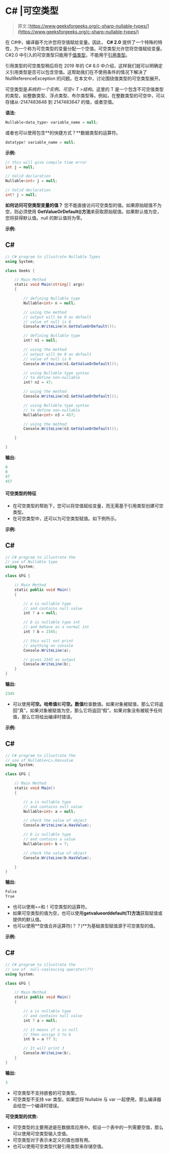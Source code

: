 # C# |可空类型

> 原文:[https://www.geeksforgeeks.org/c-sharp-nullable-types/](https://www.geeksforgeeks.org/c-sharp-nullable-types/)

在 C#中，编译器不允许您将空值赋给变量。因此， **C# 2.0** 提供了一个特殊的特性，为一个称为可空类型的变量分配一个空值。可空类型允许您将空值赋给变量。C#2.0 中引入的可空类型只能用于[值类型](https://www.geeksforgeeks.org/c-data-types-2/)，不能用于[引用类型](https://www.geeksforgeeks.org/c-data-types-2/)。

引用类型的可空类型稍后将在 2019 年的 C# 8.0 中介绍，这样我们就可以明确定义引用类型是否可以包含空值。这帮助我们在不使用条件的情况下解决了 NullReferenceException 的问题。在本文中，讨论围绕值类型的可空类型展开。

可空类型是*系统的一个实例。可空< T >结构*。这里的 T 是一个包含不可空值类型的类型，如整数类型、浮点类型、布尔类型等。例如，在整数类型的可空中，可以存储从-2147483648 到 2147483647 的值，或者空值。

**语法:**

```cs
Nullable<data_type> variable_name = null;

```

或者也可以使用包含**的快捷方式？**数据类型的运算符。

```cs
datatype? variable_name = null;

```

**示例:**

```cs
// this will give compile time error
int j = null;           

// Valid declaration
Nullable<int> j = null;   

// Valid declaration
int? j = null;           

```

**如何访问可空类型变量的值？**
您不能直接访问可空类型的值。如果原始赋值不为空，则必须使用 **GetValueOrDefault()方法**来获取原始赋值。如果默认值为空，您将获得默认值。null 的默认值将为零。

**示例:**

## C#

```cs
// C# program to illustrate Nullable Types
using System;

class Geeks {

    // Main Method
    static void Main(string[] args)
    {

        // defining Nullable type
        Nullable<int> n = null;

        // using the method
        // output will be 0 as default
        // value of null is 0
        Console.WriteLine(n.GetValueOrDefault());

        // defining Nullable type
        int? n1 = null;

        // using the method
        // output will be 0 as default
        // value of null is 0
        Console.WriteLine(n1.GetValueOrDefault());

        // using Nullable type syntax
        // to define non-nullable
        int? n2 = 47;

        // using the method
        Console.WriteLine(n2.GetValueOrDefault());

        // using Nullable type syntax
        // to define non-nullable
        Nullable<int> n3 = 457;

        // using the method
        Console.WriteLine(n3.GetValueOrDefault());

    }

}
```

**输出:**

```cs
0
0
47
457

```

#### 可空类型的特征

*   在可空类型的帮助下，您可以将空值赋给变量，而无需基于引用类型创建可空类型。
*   在可空类型中，还可以为可空类型赋值。如下例所示。

**示例:**

## C#

```cs
// C# program to illustrate the
// use of Nullable type
using System;

class GFG {

    // Main Method
    static public void Main()
    {

        // a is nullable type
        // and contains null value
        int ? a = null;

        // b is nullable type int
        // and behave as a normal int
        int ? b = 2345;

        // this will not print
        // anything on console
        Console.WriteLine(a);

        // gives 2345 as output
        Console.WriteLine(b);
    }
}
```

**输出:**

```cs
2345

```

*   可以使用**可空。哈希值**和**可空。数值**检查数值。如果对象被赋值，那么它将返回“真”，如果对象被赋值为空，那么它将返回“假”。如果对象没有被赋予任何值，那么它将给出编译时错误。

**示例:**

## C#

```cs
// C# program to illustrate the
// use of Nullable<L>.Hasvalue
using System;

class GFG {

    // Main Method
    static void Main()
    {

        // a is nullable type
        // and contains null value
        Nullable<int> a = null;

        // check the value of object
        Console.WriteLine(a.HasValue);

        // b is nullable type
        // and contains a value
        Nullable<int> b = 7;

        // check the value of object
        Console.WriteLine(b.HasValue);

    }
}
```

**输出:**

```cs
False
True

```

*   也可以使用==和！可空类型的运算符。
*   如果可空类型的值为空，也可以使用**getvalueorddefault(T)方法**获取赋值或提供的默认值。
*   也可以使用**空值合并运算符(？？)**为基础类型赋值源于可空类型的值。

**示例:**

## C#

```cs
// C# program to illustrate the
// use of  null-coalescing operator(??)
using System;

class GFG {

    // Main Method
    static public void Main()
    {

        // a is nullable type
        // and contains null value
        int ? a = null;

        // it means if a is null
        // then assign 3 to b
        int b = a ?? 3;

        // It will print 3
        Console.WriteLine(b);
    }
}
```

**输出:**

```cs
3

```

*   可空类型不支持嵌套的可空类型。
*   可空类型不支持 var 类型。如果您将 Nullable 与 var 一起使用，那么编译器会给您一个编译时错误。

**可空类型的优势:**

*   可空类型的主要用途是在数据库应用中。假设一个表中的一列需要空值，那么可以使用可空类型输入空值。
*   可空类型对于表示未定义的值也很有用。
*   也可以使用可空类型代替引用类型来存储空值。